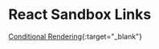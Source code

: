 # React Sandbox Links
[Conditional Rendering](https://codesandbox.io/embed/conditional-rendering-g3yptq?fontsize=14&hidenavigation=1&theme=dark){:target="_blank"}

